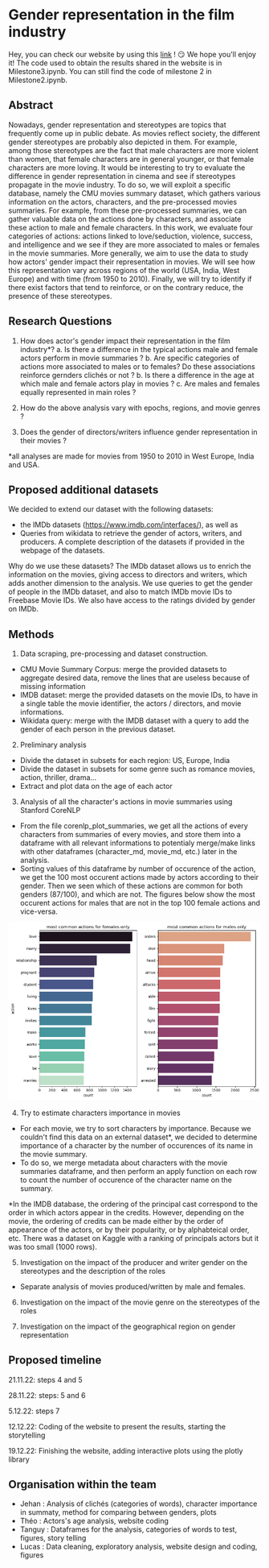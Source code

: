 # Gender representation in the film industry

Hey, you can check our website by using this [link](https://luluehret.github.io/) ! :smirk: We hope you'll enjoy it!
The code used to obtain the results shared in the website is in Milestone3.ipynb. You can still find the code of milestone 2 in Milestone2.ipynb.

## Abstract <a name="Abstract"></a>

Nowadays, gender representation and stereotypes are topics that frequently come up in public debate. As movies reflect society, the different gender stereotypes are probably also depicted in them. For example, among those stereotypes are the fact that male characters are more violent than women, that female characters are in general younger, or that female characters are more loving. It would be interesting to try to evaluate the difference in gender representation in cinema and see if stereotypes propagate in the movie industry. To do so, we will exploit a specific database, namely the CMU movies summary dataset, which gathers various information on the actors, characters, and the pre-processed movies summaries. For example, from these pre-processed summaries, we can gather valuable data on the actions done by characters, and associate these action to male and female characters. In this work, we evaluate four categories of actions: actions linked to love/seduction, violence, success, and intelligence and we see if they are more associated to males or females in the movie summaries.  More generally, we aim to use the data to study how actors' gender impact their representation in movies. We will see how this representation vary across regions of the world (USA, India, West Europe) and with time (from 1950 to 2010). Finally, we will try to identify if there exist factors that tend to reinforce, or on the contrary reduce, the presence of these stereotypes.



## Research Questions <a name="Research_questions"></a>

1. How does actor's gender impact their representation in the film industry*?
a. Is there a difference in the typical actions male and female actors perform in movie summaries ?
b. Are specific categories of actions more associated to males or to females? Do these associations reinforce gernders clichés or not ?
b. Is there a difference in the age at which male and female actors play in movies ?
c. Are males and females equally represented in main roles ? 

2. How do the above analysis vary with epochs, regions, and movie genres ?

3. Does the gender of directors/writers influence gender representation in their movies ? 

*all analyses are made for movies from 1950 to 2010 in West Europe, India and USA.

## Proposed additional datasets <a name="Proposed_additional_datasets_and_files"></a>

We decided to extend our dataset with the following datasets:
- the IMDb datasets (https://www.imdb.com/interfaces/), as well as 
- Queries from wikidata to retrieve the gender of actors, writers, and producers. 
A complete description of the datasets if provided in the webpage of the datasets.

Why do we use these datasets? 
The IMDb dataset allows us to enrich the information on the movies, giving access to directors and writers, which adds another dimension to the analysis. We use queries to get the gender of people in the IMDb dataset, and also to match IMDb movie IDs to Freebase Movie IDs. We also have access to the ratings divided by gender on IMDb.


## Methods <a name="Methods"></a>

1. Data scraping, pre-processing and dataset construction.

 - CMU Movie Summary Corpus: merge the provided datasets to aggregate desired data, remove the lines that are useless because of missing information
 - IMDB dataset: merge the provided datasets on the movie IDs, to have in a single table the movie identifier, the actors / directors, and movie informations. 
 - Wikidata query: merge with the IMDB dataset with a query to add the gender of each person in the previous dataset. 

2. Preliminary analysis

- Divide the dataset in subsets for each region: US, Europe, India
- Divide the dataset in subsets for some genre such as romance movies, action, thriller, drama...
- Extract and plot data on the age of each actor

3. Analysis of all the character's actions in movie summaries using Stanford CoreNLP 

- From the file corenlp_plot_summaries, we get all the actions of every characters from summaries of every movies, and store them into a dataframe with all  relevant informations to potentialy merge/make links with other dataframes (character_md, movie_md, etc.) later in the analysis. 
- Sorting values of this dataframe by number of occurence of the action, we get the 100 most occurent actions made by actors according to their gender. Then we seen which of these actions are common for both genders (87/100), and which are not. The figures below show the most occurent actions for males that are not in the top 100 female actions and vice-versa.  

<img src="https://github.com/epfl-ada/ada-2022-project-flagada4life/blob/main/data/MovieSummaries/ADA%20P2.png" width="800" />

4. Try to estimate characters importance in movies

- For each movie, we try to sort characters by importance. Because we couldn't find this data on an external dataset*, we decided to determine importance of a character by the number of occurences of its name in the movie summary. 
- To do so, we merge metadata about characters with the movie summaries dataframe, and then perform an apply function on each row to count the number of occurence of the character name on the summary. 

*In the IMDB database, the ordering of the principal cast correspond to the order in which actors appear in the credits. However, depending on the movie, the ordering of credits can be made either by the order of appearance of the actors, or by their popularity, or by alphabteical order, etc. There was a dataset on Kaggle with a ranking of principals actors but it was too small (1000 rows).

5. Investigation on the impact of the producer and writer gender on the stereotypes and the description of the roles
- Separate analysis of movies produced/written by male and females.


6. Investigation on the impact of the movie genre on the stereotypes of the roles


7. Investigation on the impact of the geographical region on gender representation


## Proposed timeline <a name="Proposed_timeline"></a>

21.11.22: steps 4 and 5

28.11.22: steps: 5 and 6

5.12.22: steps 7

12.12.22: Coding of the website to present the results, starting the storytelling

19.12.22: Finishing the website, adding interactive plots using the plotly library


## Organisation within the team <a name="Organisation"></a>

- Jehan : Analysis of clichés (categories of words), character importance in summaty, method for comparing between genders, plots
- Théo : Actors's age analysis, website coding
- Tanguy : Dataframes for the analysis, categories of words to test, figures, story telling
- Lucas : Data cleaning, exploratory analysis, website design and coding, figures
